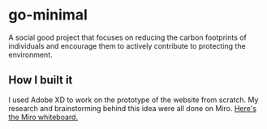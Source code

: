 # go-minimal

A social good project that focuses on reducing the carbon footprints of individuals and encourage them to actively contribute to protecting the environment.

## How I built it

I used Adobe XD to work on the prototype of the website from scratch. My research and brainstorming behind this idea were all done on Miro. [Here's the Miro whiteboard.]()


